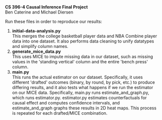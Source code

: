 **CS 396-4 Causal Inference Final Project**<br/>
Ben Caterine and Michael Diersen

Run these files in order to reproduce our results:
1. **initial-data-analysis.py**<br/>
    This merges the college basketball player data and NBA Combine player data
    into one dataset. It also performs data cleaning to unify datatypes and
    simplify column names.
2. **generate_mice_data.py**<br/>
    This uses MICE to impute missing data in our dataset, such as missing
    values in the 'standing vertical' column and the entire 'bench press'
    column.
3. **main.py**<br/>
    This runs the actual estimator on our dataset. Specifically, it uses
    different 'drafted' outcomes (binary, by round, by pick, etc.) to produce
    differing results, and it also tests what happens if we run the estimator
    on our MICE data.
    Specifically, main.py runs estimate_and_graph.py, which runs estimator.py.
    estimator.py estimates counterfactuals for causal effect and computes
    confidence intervals, and estimate_and_graph graphs these results in 2D
    heat maps. This process is repeated for each drafted/MICE combination.

